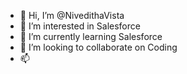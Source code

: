 - 👋 Hi, I’m @NivedithaVista
- 👀 I’m interested in Salesforce
- 🌱 I’m currently learning Salesforce
- 💞️ I’m looking to collaborate on Coding
- 📫

<!---
NivedithaVista/NivedithaVista is a ✨ special ✨ repository because its `README.md` (this file) appears on your GitHub profile.
You can click the Preview link to take a look at your changes.
--->
